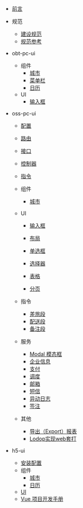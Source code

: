 
- [前言](README.md)

- 规范
    - [建设规范](rules/index.md)
    - [规范参考](rules/url.md)
- obt-pc-ui
    - 组件
        - [城市](obt-pc-ui/components/city.md)
        - [菜单栏](obt-pc-ui/components/nav.md)
        - [日历](obt-pc-ui/components/date.md)
    - UI
        - [输入框](obt-pc-ui/ui/Input.md)

- oss-pc-ui
    - [配置](oss-pc-ui/config.md)
    - [路由](oss-pc-ui/router.md) 
    - [接口](oss-pc-ui/interface.md)
    - [控制器](oss-pc-ui/controller.md)
    - [指令](oss-pc-ui/directive.md)
    - 组件
        - [城市](oss-pc-ui/components/city.md)
    - UI
        - [输入框](oss-pc-ui/ui/Input.md)
        
        - [布局](oss-pc-ui/ui/Layout.md)
        
        - [单选框](oss-pc-ui/ui/Radio.md)
        
        - [选择器](oss-pc-ui/ui/Select.md)
        
        - [表格](oss-pc-ui/ui/Table.md)      
        
        - [分页](oss-pc-ui/ui/pagination.md)
        
    - 指令
        - [差旅段](oss-pc-ui/directive/travelInfo.md)
        - [配送段](oss-pc-ui/directive/distribution.md)
        - [备注段](oss-pc-ui/directive/remarks.md)
    - 服务
        - [Modal 模态框](oss-pc-ui/services/Modal.md)
        - [企业信息](oss-pc-ui/services/selectcorp.md)
        - [支付](oss-pc-ui/services/pay.md)
        - [调度](oss-pc-ui/services/dispatch.md)
        - [邮箱](oss-pc-ui/services/email.md)
        - [短信](oss-pc-ui/services/sms.md)
        - [异动日志](oss-pc-ui/services/flipListLog.md)
        - [签注](oss-pc-ui/services/flipNoteList.md)
    
    - 其他
        - [导出（Export）报表](oss-pc-ui/other/Export.md)
        - [Lodop实现web套打](oss-pc-ui/other/Lodop.md)

- h5-ui
    - [安装配置](h5-ui/config.md)
    - 组件
        - [城市](h5-ui/components/city.md)
        - [日历](h5-ui/components/date.md)
    - [UI](h5-ui/ui/readme.md)
    - [Vue 项目开发手册](h5-ui/vue.md)